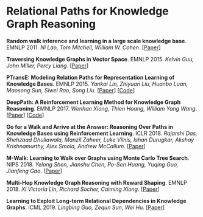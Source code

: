 # Relational Paths for Knowledge Graph Reasoning

**Random walk inference and learning in a large scale knowledge base**. EMNLP 2011.
*Ni Lao, Tom Mitchell, William W. Cohen*.
[[Paper](https://aclanthology.info/pdf/D/D11/D11-1049.pdf)]

**Traversing Knowledge Graphs in Vector Space**. EMNLP 2015.
*Kelvin Guu, John Miller, Percy Liang*.
[[Paper](https://www.aclweb.org/anthology/D15-1038.pdf)]

**PTransE: Modeling Relation Paths for Representation Learning of Knowledge Bases**. EMNLP 2015.
*Yankai Lin, Zhiyuan Liu, Huanbo Luan, Maosong Sun, Siwei Rao, Song Liu*.
[[Paper](https://arxiv.org/pdf/1506.00379.pdf)] [[Code](https://github.com/thunlp/KB2E)]

**DeepPath: A Reinforcement Learning Method for Knowledge Graph Reasoning**. EMNLP 2017. 
*Wenhan Xiong, Thien Hoang, William Yang Wang*.
[[Paper](http://www.cs.ucsb.edu/~william/papers/DeepPath.pdf)] [[Code](https://github.com/xwhan/DeepPath)]

**Go for a Walk and Arrive at the Answer: Reasoning Over Paths in Knowledge Bases using Reinforcement Learning**. ICLR 2018.
*Rajarshi Das, Shehzaad Dhuliawala, Manzil Zaheer, Luke Vilnis, Ishan Durugkar, Akshay Krishnamurthy, Alex Smola, Andrew McCallum*.
[[Paper](https://arxiv.org/pdf/1711.05851.pdf)]

**M-Walk: Learning to Walk over Graphs using Monte Carlo Tree Search**. NIPS 2018.
*Yelong Shen, Jianshu Chen, Po-Sen Huang, Yuqing Guo, Jianfeng Gao*.
[[Paper](https://papers.nips.cc/paper/7912-m-walk-learning-to-walk-over-graphs-using-monte-carlo-tree-search.pdf)]


**Multi-Hop Knowledge Graph Reasoning with Reward Shaping**. EMNLP 2018.
*Xi Victoria Lin, Richard Socher, Caiming Xiong*.
[[Paper](https://www.aclweb.org/anthology/D18-1362/)]

**Learning to Exploit Long-term Relational Dependencies in Knowledge Graphs**. ICML 2019.
*Lingbing Guo, Zequn Sun, Wei Hu*.
[[Paper](http://proceedings.mlr.press/v97/guo19c/guo19c.pdf)]
